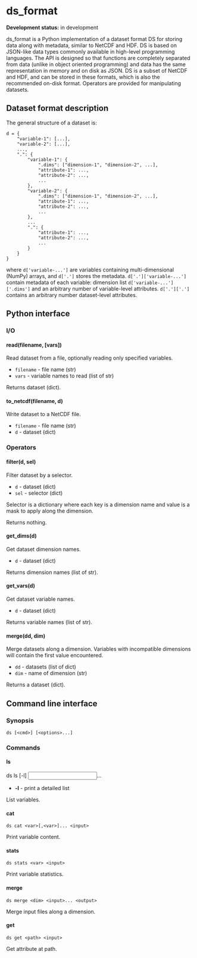 # ds_format

**Development status:** in development

ds_format is a Python implementation of a dataset
format DS for storing data along with metadata, similar to NetCDF and HDF.
DS is based on JSON-like data types commonly available in high-level
programming
languages. The API is designed so that functions are completely separated
from data (unlike in object oriented programming) and data has the same
representation in memory and on disk as JSON. DS is a subset of NetCDF
and HDF, and can be stored in these formats, which is also the recommended
on-disk format. Operators are provided for manipulating datasets.

## Dataset format description

The general structure of a dataset is:

```
d = {
	"variable-1": [...],
	"variable-2": [...],
	...,
	".": {
		"variable-1": {
			".dims": ["dimension-1", "dimension-2", ...],
			"attribute-1": ...,
			"attribute-2": ...,
			...
		},
		"variable-2": {
			".dims": ["dimension-1", "dimension-2", ...],
			"attribute-1": ...,
			"attribute-2": ...,
			...
		},
		...
		".": {
			"attribute-1": ...,
			"attribute-2": ...,
			...
		}
	}
}
```

where `d['variable-...']` are variables containing multi-dimensional (NumPy)
arrays, and `d['.']` stores the metadata. `d['.']['variable-...']` contain
metadata of each variable: dimension list `d['variable-...']['.dims']` and an
arbitrary number of variable-level attributes. `d['.']['.']` contains an
arbitrary number dataset-level attributes.

## Python interface

### I/O

#### read(filename, [vars])

Read dataset from a file, optionally reading only specified variables.

- `filename` - file name (str)
- `vars` - variable names to read (list of str)

Returns dataset (dict).

#### to_netcdf(filename, d)

Write dataset to a NetCDF file.

- `filename` - file name (str)
- `d` - dataset (dict)

### Operators

#### filter(d, sel)

Filter dataset by a selector.

- `d` - dataset (dict)
- `sel` - selector (dict)

Selector is a dictionary where each key is a dimension name and value
is a mask to apply along the dimension.

Returns nothing.

#### get_dims(d)

Get dataset dimension names.

- `d` - dataset (dict)

Returns dimension names (list of str).

#### get_vars(d)

Get dataset variable names.

- `d` - dataset (dict)

Returns variable names (list of str).

#### merge(dd, dim)

Merge datasets along a dimension. Variables with incompatible dimensions
will contain the first value encountered.

- `dd` - datasets (list of dict)
- `dim` - name of dimension (str)

Returns a dataset (dict).

## Command line interface

### Synopsis

    ds [<cmd>] [<options>...]

### Commands

#### ls

   ds ls [-l] <input>...

- **-l** - print a detailed list

List variables.

#### cat

    ds cat <var>[,<var>]... <input>

Print variable content.

#### stats

    ds stats <var> <input>

Print variable statistics.

#### merge

    ds merge <dim> <input>... <output>

Merge input files along a dimension.

#### get

    ds get <path> <input>

Get attribute at path.
